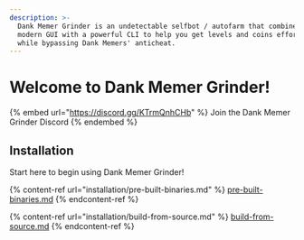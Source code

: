 ```yaml
---
description: >-
  Dank Memer Grinder is an undetectable selfbot / autofarm that combines a
  modern GUI with a powerful CLI to help you get levels and coins effortlessly
  while bypassing Dank Memers' anticheat.
---
```


# Welcome to Dank Memer Grinder!

{% embed url="https://discord.gg/KTrmQnhCHb" %}
Join the Dank Memer Grinder Discord
{% endembed %}

## Installation

Start here to begin using Dank Memer Grinder!

{% content-ref url="installation/pre-built-binaries.md" %}
[pre-built-binaries.md](installation/pre-built-binaries.md)
{% endcontent-ref %}

{% content-ref url="installation/build-from-source.md" %}
[build-from-source.md](installation/build-from-source.md)
{% endcontent-ref %}
